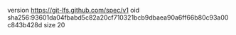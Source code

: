 version https://git-lfs.github.com/spec/v1
oid sha256:93601da04fbabd5c82a20cf710321bcb9dbaea90a6ff66b80c93a00c843b428d
size 20
